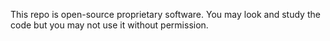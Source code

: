 This repo is open-source proprietary software.  You may look and study the code but you may not use it without permission.
